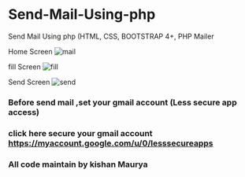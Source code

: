 # Send-Mail-Using-php
Send Mail Using php (HTML, CSS, BOOTSTRAP 4+, PHP Mailer

Home Screen
![mail](https://user-images.githubusercontent.com/45098599/79381041-fae2dd00-7f7e-11ea-8c54-2663f223be67.png)

fill Screen
![fill](https://user-images.githubusercontent.com/45098599/79381320-704ead80-7f7f-11ea-8573-b77924fea542.png)

Send Screen
![send](https://user-images.githubusercontent.com/45098599/79381050-fe766400-7f7e-11ea-9c13-96bc46c6ce4c.png)



### Before send mail ,set your gmail account (Less secure app access)
### click here secure your gmail account https://myaccount.google.com/u/0/lesssecureapps


### All code maintain by kishan Maurya
